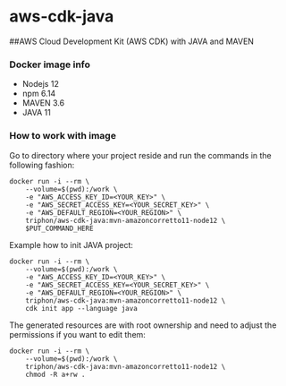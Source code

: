 # aws-cdk-java

##AWS Cloud Development Kit (AWS CDK) with JAVA and MAVEN

### Docker image info

- Nodejs 12
- npm 6.14
- MAVEN 3.6
- JAVA 11

### How to work with image

Go to directory where your project reside and run the commands in the following fashion:

```
docker run -i --rm \
	--volume=$(pwd):/work \
	-e "AWS_ACCESS_KEY_ID=<YOUR_KEY>" \
	-e "AWS_SECRET_ACCESS_KEY=<YOUR_SECRET_KEY>" \
	-e "AWS_DEFAULT_REGION=<YOUR_REGION>" \
	triphon/aws-cdk-java:mvn-amazoncorretto11-node12 \
	$PUT_COMMAND_HERE
```

Example how to init JAVA project:
```
docker run -i --rm \
	--volume=$(pwd):/work \
	-e "AWS_ACCESS_KEY_ID=<YOUR_KEY>" \
	-e "AWS_SECRET_ACCESS_KEY=<YOUR_SECRET_KEY>" \
	-e "AWS_DEFAULT_REGION=<YOUR_REGION>" \
	triphon/aws-cdk-java:mvn-amazoncorretto11-node12 \
	cdk init app --language java
```

The generated resources are with root ownership and need to adjust the permissions if you want to edit them:

```
docker run -i --rm \
	--volume=$(pwd):/work \
	triphon/aws-cdk-java:mvn-amazoncorretto11-node12 \
	chmod -R a+rw .
```





